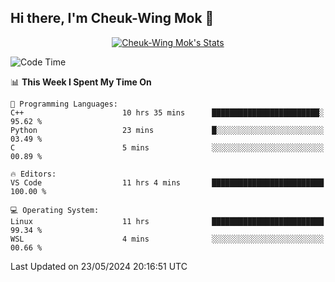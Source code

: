 ## Hi there, I'm Cheuk-Wing Mok 👋

<!--
**mozro0327/mozro0327** is a ✨ _special_ ✨ repository because its `README.md` (this file) appears on your GitHub profile.

Here are some ideas to get you started:

- 🔭 I’m currently working on ...
- 🌱 I’m currently learning ...
- 👯 I’m looking to collaborate on ...
- 🤔 I’m looking for help with ...
- 💬 Ask me about ...
- 📫 How to reach me: ...
- 😄 Pronouns: ...
- ⚡ Fun fact: ...
-->

<p align="center">
  <a href="https://github.com/mozro0327" class="rich-diff-level-one">
    <img src="https://github-readme-stats.vercel.app/api?username=mozro0327&title_color=333&text_color=777" alt="Cheuk-Wing Mok's Stats" >
    <!-- &hide=issues
    <img src="https://github-readme-stats.vercel.app/api?username=mozro0327&hide=issues&title_color=333&text_color=777" alt="Cheuk-Wing Mok's Stats" >
    -->
  </a>
</p>

<!--START_SECTION:waka-->
![Code Time](http://img.shields.io/badge/Code%20Time-2%2C620%20hrs%2026%20mins-blue)

📊 **This Week I Spent My Time On** 

```text
💬 Programming Languages: 
C++                      10 hrs 35 mins      ████████████████████████░   95.62 % 
Python                   23 mins             █░░░░░░░░░░░░░░░░░░░░░░░░   03.49 % 
C                        5 mins              ░░░░░░░░░░░░░░░░░░░░░░░░░   00.89 % 

🔥 Editors: 
VS Code                  11 hrs 4 mins       █████████████████████████   100.00 % 

💻 Operating System: 
Linux                    11 hrs              █████████████████████████   99.34 % 
WSL                      4 mins              ░░░░░░░░░░░░░░░░░░░░░░░░░   00.66 % 
```


 Last Updated on 23/05/2024 20:16:51 UTC
<!--END_SECTION:waka-->
